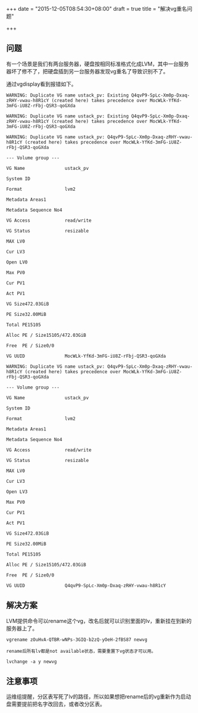+++
date = "2015-12-05T08:54:30+08:00"
draft = true
title = "解决vg重名问题"

+++

## 问题

有一个场景是我们有两台服务器，硬盘按相同标准格式化成LVM，其中一台服务器坏了修不了，把硬盘插到另一台服务器发现vg重名了导致识别不了。

通过vgdisplay看到报错如下。

```
WARNING: Duplicate VG name ustack_pv: Existing Q4qvP9-SpLc-Xm0p-Dxaq-zRHY-vwau-h8R1cY (created here) takes precedence over MocWLk-YfKd-3mFG-iU8Z-rFbj-QSR3-qoGXda

WARNING: Duplicate VG name ustack_pv: Existing Q4qvP9-SpLc-Xm0p-Dxaq-zRHY-vwau-h8R1cY (created here) takes precedence over MocWLk-YfKd-3mFG-iU8Z-rFbj-QSR3-qoGXda

WARNING: Duplicate VG name ustack_pv: Q4qvP9-SpLc-Xm0p-Dxaq-zRHY-vwau-h8R1cY (created here) takes precedence over MocWLk-YfKd-3mFG-iU8Z-rFbj-QSR3-qoGXda

--- Volume group ---

VG Name               ustack_pv

System ID

Format                lvm2

Metadata Areas1

Metadata Sequence No4

VG Access             read/write

VG Status             resizable

MAX LV0

Cur LV3

Open LV0

Max PV0

Cur PV1

Act PV1

VG Size472.03GiB

PE Size32.00MiB

Total PE15105

Alloc PE / Size15105/472.03GiB

Free  PE / Size0/0

VG UUID               MocWLk-YfKd-3mFG-iU8Z-rFbj-QSR3-qoGXda

WARNING: Duplicate VG name ustack_pv: Q4qvP9-SpLc-Xm0p-Dxaq-zRHY-vwau-h8R1cY (created here) takes precedence over MocWLk-YfKd-3mFG-iU8Z-rFbj-QSR3-qoGXda

--- Volume group ---

VG Name               ustack_pv

System ID

Format                lvm2

Metadata Areas1

Metadata Sequence No4

VG Access             read/write

VG Status             resizable

MAX LV0

Cur LV3

Open LV3

Max PV0

Cur PV1

Act PV1

VG Size472.03GiB

PE Size32.00MiB

Total PE15105

Alloc PE / Size15105/472.03GiB

Free  PE / Size0/0

VG UUID               Q4qvP9-SpLc-Xm0p-Dxaq-zRHY-vwau-h8R1cY
```

## 解决方案

LVM提供命令可以rename这个vg，改名后就可以识别里面的lv，重新挂在到新的服务器上了。

```
vgrename zOuHvA-QTBR-wNPs-3GIQ-b2zQ-yOeH-2fBS87 newvg

rename后所有lv都是not available状态，需要重置下vg状态才可以用。

lvchange -a y newvg
```

## 注意事项

运维组提醒，分区表写死了lv的路径，所以如果想把rename后的vg重新作为启动盘需要提前把名字改回去，或者改分区表。
